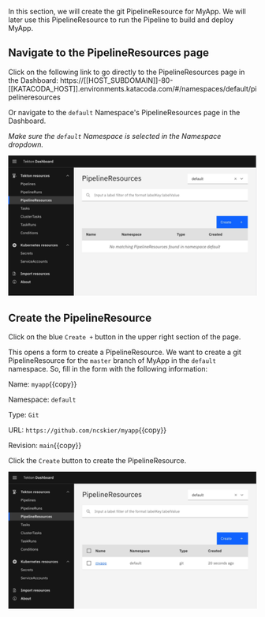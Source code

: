 In this section, we will create the git PipelineResource for MyApp. We will
later use this PipelineResource to run the Pipeline to build and deploy MyApp.

## Navigate to the PipelineResources page

Click on the following link to go directly to the PipelineResources page in the
Dashboard:
https://[[HOST_SUBDOMAIN]]-80-[[KATACODA_HOST]].environments.katacoda.com/#/namespaces/default/pipelineresources

Or navigate to the `default` Namespace's PipelineResources page in the Dashboard.

*Make sure the `default` Namespace is selected in the Namespace dropdown.*

![Navigate to PipelineResources page screenshot](./assets/pipeline-resources-page.jpg)

## Create the PipelineResource

Click on the blue `Create +` button in the upper right section of the page.

This opens a form to create a PipelineResource. We want to create a git
PipelineResource for the `master` branch of MyApp in the `default` namespace.
So, fill in the form with the following information:

Name: `myapp`{{copy}}

Namespace: `default`

Type: `Git`

URL: `https://github.com/ncskier/myapp`{{copy}}

Revision: `main`{{copy}}

Click the `Create` button to create the PipelineResource.

![Created PipelineResource screenshot.](./assets/created-pipeline-resource.jpg)
